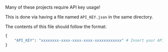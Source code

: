 Many of these projects require API key usage!

This is done via having a file named `API_KEY.json` in the same directory.

The contents of this file should follow the format:

```python
{
    "API_KEY": "xxxxxxxx-xxxx-xxxx-xxxx-xxxxxxxxxxxx" # Insert your API key here
}
```
